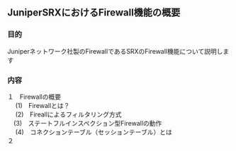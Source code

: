 ## JuniperSRXにおけるFirewall機能の概要

### 目的
Juniperネットワーク社製のFirewallであるSRXのFirewall機能について説明します
### 内容
１　Firewallの概要<br>
　  (1)　Firewallとは？　<br>
 　 (2)　Fireallによるフィルタリング方式　<br>
  　(3)　ステートフルインスペクション型Firewallの動作　<br>
 　 (4)　コネクションテーブル（セッションテーブル）とは　<br>
２　　　　　　　　　　　　　　　　　　　　　　　　　　　
